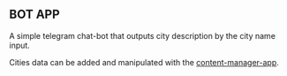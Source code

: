 BOT APP
-----------

A simple telegram chat-bot that outputs city description by the city name input.<br/>



Cities data can be added and manipulated with the 
[content-manager-app](https://github.com/strizhonov/trvl-hlpr/tree/master/bot-content-manager).